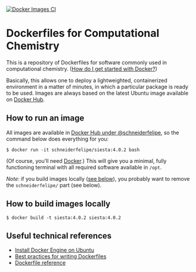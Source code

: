 [![Docker Images CI](https://github.com/geem-lab/docker-hpc/actions/workflows/docker-image.yml/badge.svg)](https://github.com/geem-lab/docker-hpc/actions/workflows/docker-image.yml)

# Dockerfiles for Computational Chemistry

This is a repository of Dockerfiles for software commonly used in
computational chemistry.
([How do I get started with Docker?](https://docs.docker.com/get-started/))

Basically, this allows one to deploy a lightweighted, containerized environment
in a matter of minutes, in which a particular package is ready to be used.
Images are always based on the latest Ubuntu image available on
[Docker Hub](https://hub.docker.com/_/ubuntu).

## How to run an image

All images are available in
[Docker Hub under @schneiderfelipe](https://hub.docker.com/u/schneiderfelipe),
so the command below does everything for you:

    $ docker run -it schneiderfelipe/siesta:4.0.2 bash

(Of course, you'll need [Docker](https://www.docker.com/).)
This will give you a minimal, fully functioning terminal with all required
software available in `/opt`.

*Note*: if you build images locally
([see below](#how-to-build-images-locally)), you probably want to remove the
`schneiderfelipe/` part (see below).

## How to build images locally

    $ docker build -t siesta:4.0.2 siesta:4.0.2

## Useful technical references

- [Install Docker Engine on Ubuntu](https://docs.docker.com/engine/install/ubuntu/)
- [Best practices for writing Dockerfiles](https://docs.docker.com/develop/develop-images/dockerfile_best-practices/)
- [Dockerfile reference](https://docs.docker.com/engine/reference/builder/)
